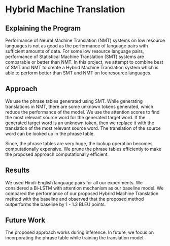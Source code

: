 # Hybrid Machine Translation

## Explaining the Program

Performance of Neural Machine Translation (NMT) systems on low resource languages is not as good as the performance of language pairs with sufficient amounts of data. For some low resource language pairs, performance of Statistical Machine Translation (SMT) systems are comparable or better than NMT. In this project, we attempt to combine best of SMT and NMT to create a Hybrid Machine Translation system which is able to perform better than SMT and NMT on loe resource languages.

## Approach

We use the phrase tables generated using SMT. While generating translations in NMT, there are some unknown tokens generated, which reduce the performance of the model. We use the attention scores to find the most relevant source word for the generated target word. If the generated target word is an unknown token, then we replace it with the translation of the most relevant source word. The translation of the source word can be looked up in the phrase table.

Since, the phrase tables are very huge, the lookup operation becomes computationally expensive. We prune the phrase tables efficiently to make the proposed approach computationally efficient. 

## Results

We used Hindi-English language pairs for all our experiments. We considered a Bi-LSTM with attention mechanism as our baseline model. We compared the performance of our proposed Hybrird Machine Translation method with the baseline and observed that the proposed method outperforms the baseline by 1 - 1.3 BLEU points.

## Future Work

The proposed approach works during inference. In future, we focus on incorporating the phrase table while training the translation model. 
